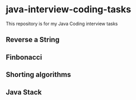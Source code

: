 # java-interview-coding-tasks
This repository is for my Java Coding interview tasks

## Reverse a String

## Finbonacci

## Shorting algorithms

## Java Stack
